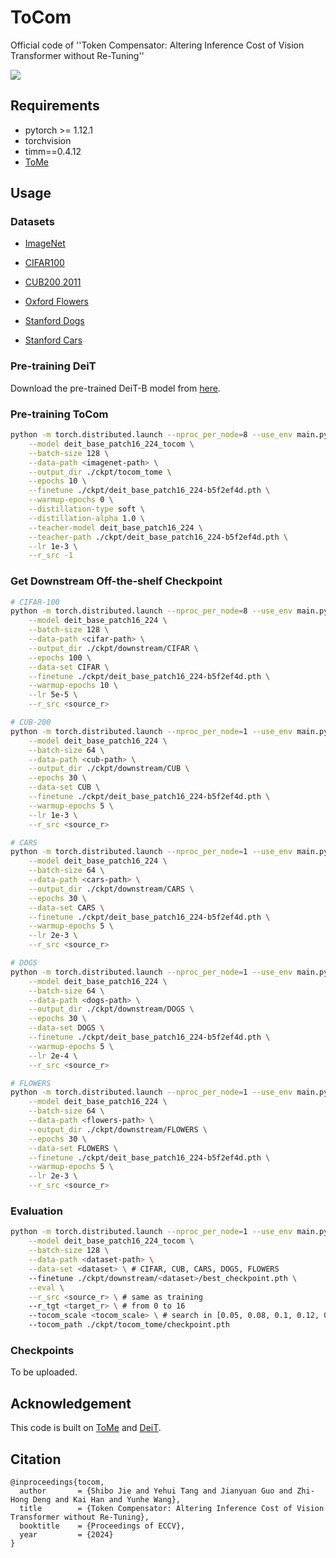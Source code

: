 # ToCom
Official code of ''Token Compensator: Altering Inference Cost of Vision Transformer without Re-Tuning''

<p align="left">
<a href="https://arxiv.org/abs/2408.06798" alt="arXiv">
    <img src="https://img.shields.io/badge/arXiv-2408.06798-b31b1b.svg?style=flat" /></a>
</p>

## Requirements
+ pytorch >= 1.12.1 
+ torchvision
+ timm==0.4.12
+ [ToMe](https://github.com/facebookresearch/ToMe)

## Usage

### Datasets
  - [ImageNet](https://www.image-net.org/index.php)

  - [CIFAR100](https://www.cs.toronto.edu/~kriz/cifar.html)

  - [CUB200 2011](https://data.caltech.edu/records/65de6-vp158)

  - [Oxford Flowers](https://www.robots.ox.ac.uk/~vgg/data/flowers/)

  - [Stanford Dogs](http://vision.stanford.edu/aditya86/ImageNetDogs/main.html)

  - [Stanford Cars](https://ai.stanford.edu/~jkrause/cars/car_dataset.html)

### Pre-training DeiT
Download the pre-trained DeiT-B model from [here](https://dl.fbaipublicfiles.com/deit/deit_base_patch16_224-b5f2ef4d.pth).

### Pre-training ToCom
```bash
python -m torch.distributed.launch --nproc_per_node=8 --use_env main.py \
    --model deit_base_patch16_224_tocom \
    --batch-size 128 \
    --data-path <imagenet-path> \
    --output_dir ./ckpt/tocom_tome \
    --epochs 10 \
    --finetune ./ckpt/deit_base_patch16_224-b5f2ef4d.pth \
    --warmup-epochs 0 \
    --distillation-type soft \
    --distillation-alpha 1.0 \
    --teacher-model deit_base_patch16_224 \
    --teacher-path ./ckpt/deit_base_patch16_224-b5f2ef4d.pth \
    --lr 1e-3 \
    --r_src -1
```

### Get Downstream Off-the-shelf Checkpoint
```bash
# CIFAR-100
python -m torch.distributed.launch --nproc_per_node=8 --use_env main.py \
    --model deit_base_patch16_224 \
    --batch-size 128 \
    --data-path <cifar-path> \
    --output_dir ./ckpt/downstream/CIFAR \
    --epochs 100 \
    --data-set CIFAR \
    --finetune ./ckpt/deit_base_patch16_224-b5f2ef4d.pth \
    --warmup-epochs 10 \
    --lr 5e-5 \
    --r_src <source_r>

# CUB-200
python -m torch.distributed.launch --nproc_per_node=1 --use_env main.py \
    --model deit_base_patch16_224 \
    --batch-size 64 \
    --data-path <cub-path> \
    --output_dir ./ckpt/downstream/CUB \
    --epochs 30 \
    --data-set CUB \
    --finetune ./ckpt/deit_base_patch16_224-b5f2ef4d.pth \
    --warmup-epochs 5 \
    --lr 1e-3 \
    --r_src <source_r>

# CARS
python -m torch.distributed.launch --nproc_per_node=1 --use_env main.py \
    --model deit_base_patch16_224 \
    --batch-size 64 \
    --data-path <cars-path> \
    --output_dir ./ckpt/downstream/CARS \
    --epochs 30 \
    --data-set CARS \
    --finetune ./ckpt/deit_base_patch16_224-b5f2ef4d.pth \
    --warmup-epochs 5 \
    --lr 2e-3 \
    --r_src <source_r>

# DOGS
python -m torch.distributed.launch --nproc_per_node=1 --use_env main.py \
    --model deit_base_patch16_224 \
    --batch-size 64 \
    --data-path <dogs-path> \
    --output_dir ./ckpt/downstream/DOGS \
    --epochs 30 \
    --data-set DOGS \
    --finetune ./ckpt/deit_base_patch16_224-b5f2ef4d.pth \
    --warmup-epochs 5 \
    --lr 2e-4 \
    --r_src <source_r>

# FLOWERS
python -m torch.distributed.launch --nproc_per_node=1 --use_env main.py \
    --model deit_base_patch16_224 \
    --batch-size 64 \
    --data-path <flowers-path> \
    --output_dir ./ckpt/downstream/FLOWERS \
    --epochs 30 \
    --data-set FLOWERS \
    --finetune ./ckpt/deit_base_patch16_224-b5f2ef4d.pth \
    --warmup-epochs 5 \
    --lr 2e-3 \
    --r_src <source_r>
```

### Evaluation
```bash
python -m torch.distributed.launch --nproc_per_node=1 --use_env main.py \
    --model deit_base_patch16_224_tocom \
    --batch-size 128 \
    --data-path <dataset-path> \
    --data-set <dataset> \ # CIFAR, CUB, CARS, DOGS, FLOWERS
    --finetune ./ckpt/downstream/<dataset>/best_checkpoint.pth \
    --eval \
    --r_src <source_r> \ # same as training
    --r_tgt <target_r> \ # from 0 to 16
    --tocom_scale <tocom_scale> \ # search in [0.05, 0.08, 0.1, 0.12, 0.15], set to 0 to disable ToCom
    --tocom_path ./ckpt/tocom_tome/checkpoint.pth
```

### Checkpoints
To be uploaded.

## Acknowledgement
This code is built on [ToMe](https://github.com/facebookresearch/ToMe) and [DeiT](https://github.com/facebookresearch/deit).

## Citation
```
@inproceedings{tocom,
  author       = {Shibo Jie and Yehui Tang and Jianyuan Guo and Zhi-Hong Deng and Kai Han and Yunhe Wang},
  title        = {Token Compensator: Altering Inference Cost of Vision Transformer without Re-Tuning},
  booktitle    = {Proceedings of ECCV},
  year         = {2024}
}
```